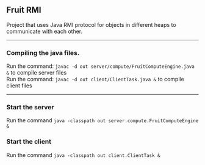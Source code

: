 ## Fruit RMI

Project that uses Java RMI protocol for objects in different heaps to communicate with each other.

<hr/>

### Compiling the java files.

Run the command: `javac -d out server/compute/FruitComputeEngine.java &` to compile server files
<br/>
Run the command: `javac -d out client/ClientTask.java &` to compile client files

<hr/>

### Start the server

Run the command `java -classpath out server.compute.FruitComputeEngine &`

### Start the client

Run the command `java -classpath out client.ClientTask &`
